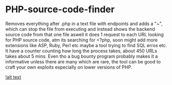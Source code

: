 # PHP-source-code-finder
Removes everything after .php in a text file with endpoints and adds a "~", which can stop the file from executing and instead shows the backend source code from that one file aswell it does 1 request to each 
URL looking for PHP source code, atm its searching for <?php, soon might add more extensions like ASP, Ruby, Perl etc maybe a tool trying to find SQL erros etc. 
It have a counter counting how long the process takes, about 450 URLs takes about 5 mins. Even tho a bug bounty program probably makes it a informative unless there are many which are rare, the tool can be good to craft your own exploits 
especially on lower versions of PHP. 

[!alt text]([https://github.com/a6thmfsin/PHP-source-code-finder/blob/main/sourcecodefinderphp.png](https://raw.githubusercontent.com/a6thmfsin/PHP-source-code-finder/main/sourcecodefinderphp.png)https://raw.githubusercontent.com/a6thmfsin/PHP-source-code-finder/main/sourcecodefinderphp.png)
